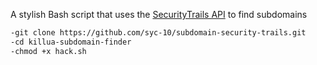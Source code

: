 A stylish Bash script that uses the [SecurityTrails API](https://securitytrails.com/corp/apidocs) to find subdomains

```bash
-git clone https://github.com/syc-10/subdomain-security-trails.git
-cd killua-subdomain-finder
-chmod +x hack.sh
